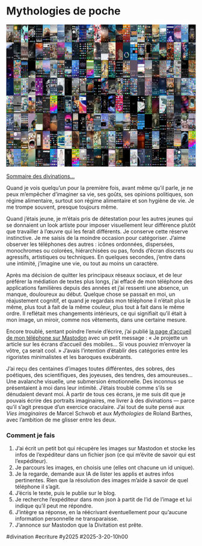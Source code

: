 # Mythologies de poche

![208 écrans](_i/montage_final.webp)

[Sommaire des divinations…](https://tcrouzet.com/tag/divination/)

Quand je vois quelqu’un pour la première fois, avant même qu’il parle, je ne peux m’empêcher d’imaginer sa vie, ses goûts, ses opinions politiques, son régime alimentaire, surtout son régime alimentaire et son hygiène de vie. Je me trompe souvent, presque toujours même.

Quand j’étais jeune, je m’étais pris de détestation pour les autres jeunes qui se donnaient un look artiste pour imposer visuellement leur différence plutôt que travailler à l’œuvre qui les ferait différents. Je conserve cette réserve instinctive. Je me saisis de la moindre occasion pour catégoriser. J’aime observer les téléphones des autres : icônes ordonnées, dispersées, monochromes ou colorées, hiérarchisées ou pas, fonds d’écran discrets ou agressifs, artistiques ou techniques. En quelques secondes, j’entre dans une intimité, j’imagine une vie, ou tout au moins un caractère.

Après ma décision de quitter les principaux réseaux sociaux, et de leur préférer la médiation de textes plus longs, j’ai effacé de mon téléphone des applications familières depuis des années et j’ai ressenti une absence, un manque, douloureux au début. Quelque chose se passait en moi, un réajustement cognitif, et quand je regardais mon téléphone il n’était plus le même, plus tout à fait de la même couleur, plus tout à fait dans le même ordre. Il reflétait mes changements intérieurs, ce qui signifiait qu’il était à mon image, un miroir, comme nos vêtements, dans une certaine mesure.

Encore troublé, sentant poindre l’envie d’écrire, j’ai publié [la page d’accueil de mon téléphone sur Mastodon](https://mamot.fr/@tcrouzet/114187736974949456) avec un petit message : « Je projette un article sur les écrans d’accueil des mobiles… Si vous pouviez m’envoyer la vôtre, ça serait cool. » J’avais l’intention d’établir des catégories entre les rigoristes minimalistes et les baroques exubérants.

J’ai reçu des centaines d’images toutes différentes, des sobres, des poétiques, des scientifiques, des joyeuses, des tendres, des amoureuses… Une avalanche visuelle, une submersion émotionnelle. Des inconnus se présentaient à moi dans leur intimité. J’étais troublé comme s’ils se dénudaient devant moi. À partir de tous ces écrans, je me suis dit que je pouvais écrire des portraits imaginaires, me livrer à des divinations — parce qu’il s’agit presque d’un exercice oraculaire. J’ai tout de suite pensé aux *Vies imaginaires* de Marcel Schwob et aux *Mythologies* de Roland Barthes, avec l’ambition de me glisser entre les deux.

### Comment je fais

1. J’ai écrit un petit bot qui récupère les images sur Mastodon et stocke les infos de l’expéditeur dans un fichier json (ce qui m’évite de savoir qui est l’expéditeur).
2. Je parcours les images, en choisis une (elles ont chacune un id unique).
3. Je la regarde, demande aux IA de lister les applis et autres infos pertinentes. Rien que la résolution des images m’aide à savoir de quel téléphone il s’agit.
4. J’écris le texte, puis le publie sur le blog.
5. Je recherche l’expéditeur dans mon json à partit de l’id de l’image et lui indique qu’il peut me répondre.
6. J’intègre sa réponse, en la réécrivant éventuellement pour qu’aucune information personnelle ne transparaisse.
7. J’annonce sur Mastodon que la Divitation est prête.

#divination #ecriture #y2025 #2025-3-20-10h00
